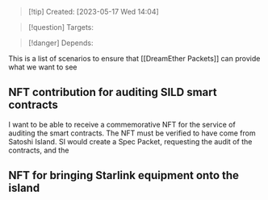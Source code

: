 
>[!tip] Created: [2023-05-17 Wed 14:04]

>[!question] Targets: 

>[!danger] Depends: 

This is a list of scenarios to ensure that [[DreamEther Packets]] can provide what we want to see

## NFT contribution for auditing SILD smart contracts
I want to be able to receive a commemorative NFT for the service of auditing the smart contracts.
The NFT must be verified to have come from Satoshi Island.
SI would create a Spec Packet, requesting the audit of the contracts, and the 

## NFT for bringing Starlink equipment onto the island
